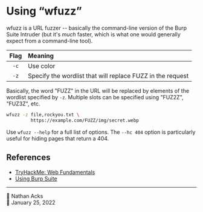# Using “wfuzz”

wfuzz is a URL fuzzer -- basically the command-line version of the Burp Suite Intruder (but it's *much* faster, which is what one would generally expect from a command-line tool).

| Flag | Meaning                                                    |
|:----:|:---------------------------------------------------------- |
| `-c` | Use color                                                  |
| `-z` | Specify the wordlist that will replace FUZZ in the request |

Basically, the word "FUZZ" in the URL will be replaced by elements of the wordlist specified by `-z`. Multiple slots can be specified using "FUZ2Z", "FUZ3Z", etc.

```bash
wfuzz -z file,rockyou.txt \
         https://example.com/FUZZ/img/secret.webp
```

Use `wfuzz --help` for a full list of options. The `--hc 404` option is particularly useful for hiding pages that return a 404.

## References

* [TryHackMe: Web Fundamentals](tryhackme-web-fundamentals.md)
* [Using Burp Suite](burp-suite.md)

- - - -

<span aria-hidden="true">👤</span> Nathan Acks  
<span aria-hidden="true">📅</span> January 25, 2022
